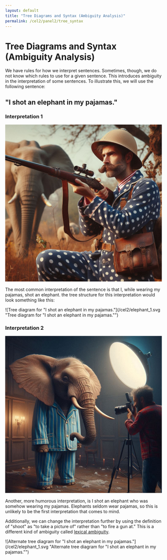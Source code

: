 ```yaml
---
layout: default
title: "Tree Diagrams and Syntax (Ambiguity Analysis)"
permalink: /cel2/panel2/tree_syntax
---
```


# Tree Diagrams and Syntax (Ambiguity Analysis)

We have rules for how we interpret sentences. Sometimes, though, we do not know which rules to use for a given sentence. This introduces ambiguity in the interpretation of some sentences. To illustrate this, we will use the following sentence:

## "I shot an elephant in my pajamas."

### Interpretation 1

![A man hunting an elephant while wearing pajamas. Created by Microsoft Designer AI](/cel2/elephant_pajamas_1.jpg "A man hunting an elephant while wearing pajamas. Created by Microsoft Designer AI")


The most common interpretation of the sentence is that I, while wearing my pajamas, shot an elephant. the tree structure for this interpretation would look something like this:

![Tree diagram for "I shot an elephant in my pajamas."](/cel2/elephant_1.svg "Tree diagram for "I shot an elephant in my pajamas."")


### Interpretation 2

![A man taking a picture of an elephant who is wearing pajamas. Created by Microsoft Designer AI](/cel2/elephant_pajamas_2.jpg "A man taking a picture of an elephant who is wearing pajamas. Created by Microsoft Designer AI")

Another, more humorous interpretation, is I shot an elephant who was somehow wearing my pajamas. Elephants seldom wear pajamas, so this is unlikely to be the first interpretation that comes to mind.

Additionally, we can change the interpretation further by using the definition of "shoot" as "to take a picture of" rather than "to fire a gun at." This is a different kind of ambiguity called [lexical ambiguity](/cel2/panel3/ambiguity).

![Alternate tree diagram for "I shot an elephant in my pajamas."](/cel2/elephant_1.svg "Alternate tree diagram for "I shot an elephant in my pajamas."")




